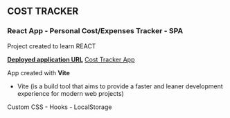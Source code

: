 ## COST TRACKER

### React App - Personal Cost/Expenses Tracker - SPA

Project created to learn REACT

<u>**Deployed application URL**</u> [Cost Tracker App](https://dmeritano-cost-tracking.netlify.app)

App created with **Vite** 

* Vite (is a build tool that aims to provide a faster and leaner development experience for modern web projects)

Custom CSS - Hooks - LocalStorage
